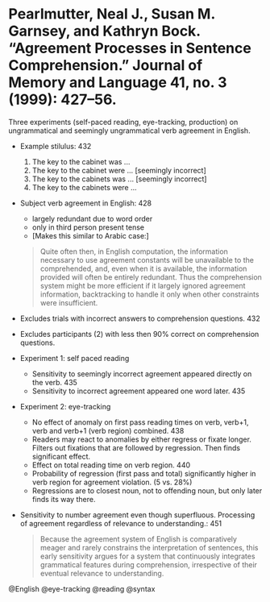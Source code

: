 # Pearlmutter, Neal J., Susan M. Garnsey, and Kathryn Bock. “Agreement Processes in Sentence Comprehension.” Journal of Memory and Language 41, no. 3 (1999): 427–56.

Three experiments (self-paced reading, eye-tracking, production) on ungrammatical and seemingly ungrammatical verb agreement in English.

- Example stilulus: 432
  1. The key to the cabinet was ...
  2. The key to the cabinet were ... [seemingly incorrect]
  3. The key to the cabinets was ... [seemingly incorrect]
  4. The key to the cabinets were ...

- Subject verb agreement in English: 428
  - largely redundant due to word order
  - only in third person present tense
  - [Makes this similar to Arabic case:] 

  > Quite often then, in English computation, the information necessary to use agreement constants will be unavailable to the comprehended, and, even when it is available, the information provided will often be entirely redundant. Thus the comprehension system might be more efficient if it largely ignored agreement information, backtracking to handle it only when other constraints were insufficient.

- Excludes trials with incorrect answers to comprehension questions. 432

- Excludes participants (2) with less then 90% correct on comprehension questions. 

- Experiment 1: self paced reading
  - Sensitivity to seemingly incorrect agreement appeared directly on the verb. 435
  - Sensitivity to incorrect agreement appeared one word later. 435

- Experiment 2: eye-tracking
  - No effect of anomaly on first pass reading times on verb, verb+1, verb and verb+1 (verb region) combined. 438
  - Readers may react to anomalies by either regress or fixate longer. Filters out fixations that are followed by regression. Then finds significant effect.
  - Effect on total reading time on verb region. 440
  - Probability of regression (first pass and total) significantly higher in verb region for agreement violation. (5 vs. 28%)
  - Regressions are to closest noun, not to offending noun, but only later finds its way there.

- Sensitivity to number agreement even though superfluous. Processing of agreement regardless of relevance to understanding.: 451

  > Because the agreement system of English is comparatively meager and rarely constrains the interpretation of sentences, this early sensitivity argues for a system that continuously integrates grammatical features during comprehension, irrespective of their eventual relevance to understanding. 

@English
@eye-tracking
@reading
@syntax
